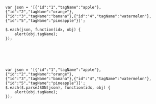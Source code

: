 	












    var json = '[{"id":"1","tagName":"apple"},{"id":"2","tagName":"orange"},
	{"id":"3","tagName":"banana"},{"id":"4","tagName":"watermelon"},
	{"id":"5","tagName":"pineapple"}]';
	 
	$.each(json, function(idx, obj) {
	    alert(obj.tagName);
	});






	var json = '[{"id":"1","tagName":"apple"},{"id":"2","tagName":"orange"},
	{"id":"3","tagName":"banana"},{"id":"4","tagName":"watermelon"},
	{"id":"5","tagName":"pineapple"}]';
	$.each($.parseJSON(json), function(idx, obj) {
	    alert(obj.tagName);
	});